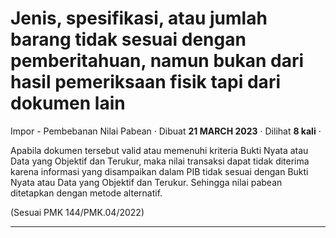 Jenis, spesifikasi, atau jumlah barang tidak sesuai dengan pemberitahuan, namun bukan dari hasil pemeriksaan fisik tapi dari dokumen lain
=========================================================================================================================================

Impor - Pembebanan Nilai Pabean · Dibuat **21 MARCH 2023** · Dilihat **8 kali** ·

Apabila dokumen tersebut valid atau memenuhi kriteria Bukti Nyata atau Data yang Objektif dan Terukur, maka nilai transaksi dapat tidak diterima karena informasi yang disampaikan dalam PIB tidak sesuai dengan Bukti Nyata atau Data yang Objektif dan Terukur. Sehingga nilai pabean ditetapkan dengan metode alternatif.

(Sesuai PMK 144/PMK.04/2022)

  
  
  

* * *